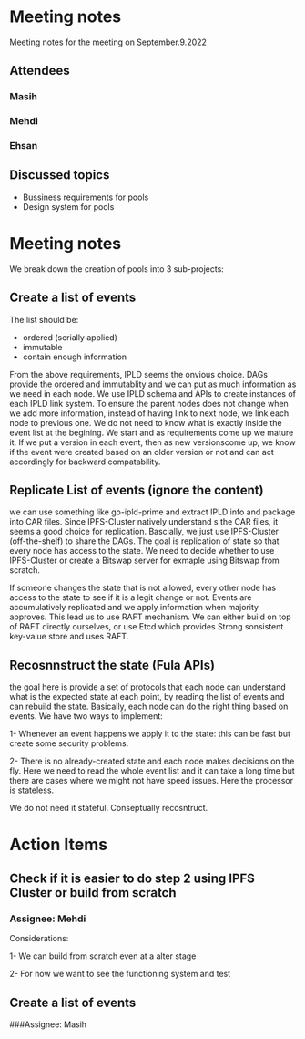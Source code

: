 # Meeting notes

Meeting notes for the meeting on September.9.2022

## Attendees

### Masih
### Mehdi
### Ehsan

## Discussed topics

- Bussiness requirements for pools
- Design system for pools

# Meeting notes

We break down the creation of pools into 3 sub-projects:
## Create a list of events

The list should be: 
- ordered (serially applied)
- immutable
- contain enough information

From the above requirements, IPLD seems the onvious choice. DAGs provide the ordered and immutablity and we can put as much information as we need in each node.
We use IPLD schema and APIs to create instances of each IPLD link system. To ensure the parent nodes does not change when we add more information, instead of having link to next node, we link each node to previous one.
We do not need to know what is exactly inside the event list at the begining. We start and as requirements come up we mature it.
If we put a version in each event, then as new versionscome up, we know if the event were created based on an older version or not and can act accordingly for backward compatability.

## Replicate List of events (ignore the content)
we can use something like go-ipld-prime and extract IPLD info and package into CAR files. Since IPFS-Cluster natively understand s the CAR files, it seems a good choice for replication.
Bascially, we just use IPFS-Cluster (off-the-shelf) to share the DAGs. The goal is replication of state so that every node has access to the state.
We need to decide whether to use IPFS-Cluster or create a Bitswap server for exmaple using Bitswap from scratch.

If someone changes the state that is not allowed, every other node has access to the state to see if it is a legit change or not. Events are accumulatively replicated and we apply information when majority approves. This lead us to use RAFT mechanism. 
We can either build on top of RAFT directly ourselves, or use Etcd which provides Strong sonsistent key-value store and uses RAFT.

## Recosnnstruct the state (Fula APIs)
the goal here is provide a set of protocols that each node can understand what is the expected state at each point, by reading the list of events and can rebuild the state.
Basically, each node can do the right thing based on events. We have two ways to implement:

1- Whenever an event happens we apply it to the state: this can be fast but create some security problems.

2- There is no already-created state and each node makes decisions on the fly. Here we need to read the whole event list and it can take a long time but there are cases where we might not have speed issues. Here the processor is stateless.

We do not need it stateful. Conseptually recosntruct.

# Action Items

## Check if it is easier to do step 2 using IPFS Cluster or build from scratch

### Assignee: Mehdi

Considerations:

1- We can build from scratch even at a alter stage

2- For now we want to see the functioning system and test

## Create a list of events

###Assignee: Masih